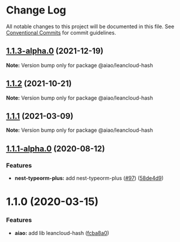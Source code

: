 # Change Log

All notable changes to this project will be documented in this file.
See [Conventional Commits](https://conventionalcommits.org) for commit guidelines.

## [1.1.3-alpha.0](https://github.com/aiao-io/aiao/compare/@aiao/leancloud-hash@1.1.1-alpha.0...@aiao/leancloud-hash@1.1.3-alpha.0) (2021-12-19)

**Note:** Version bump only for package @aiao/leancloud-hash





## [1.1.2](https://github.com/aiao-io/aiao/compare/@aiao/leancloud-hash@1.1.1...@aiao/leancloud-hash@1.1.2) (2021-10-21)

**Note:** Version bump only for package @aiao/leancloud-hash

## [1.1.1](https://github.com/aiao-io/aiao/compare/@aiao/leancloud-hash@1.1.1-alpha.0...@aiao/leancloud-hash@1.1.1) (2021-03-09)

**Note:** Version bump only for package @aiao/leancloud-hash

## [1.1.1-alpha.0](https://github.com/aiao-io/aiao/compare/@aiao/leancloud-hash@1.1.0...@aiao/leancloud-hash@1.1.1-alpha.0) (2020-08-12)

### Features

- **nest-typeorm-plus:** add nest-typeorm-plus ([#97](https://github.com/aiao-io/aiao/issues/97)) ([58de4d9](https://github.com/aiao-io/aiao/commit/58de4d9f6595824d86f59d4018ea4065c84f58fa))

# 1.1.0 (2020-03-15)

### Features

- **aiao:** add lib leancloud-hash ([fcba8a0](https://github.com/aiao-io/aiao/commit/fcba8a08ada67b9054f7adc6369a4bcc8a4c06a0))
